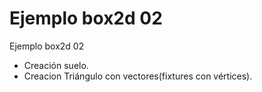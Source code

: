 # Ejemplo box2d 02
Ejemplo box2d 02
- Creación suelo.
- Creacion Triángulo con vectores(fixtures con vértices).
